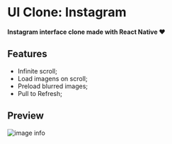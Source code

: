 # UI Clone: Instagram
**Instagram interface clone made with React Native ❤️**

## Features
* Infinite scroll;
* Load imagens on scroll;
* Preload blurred images;
* Pull to Refresh;

## Preview

![image info](./preview.gif)